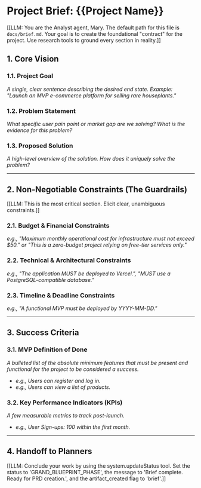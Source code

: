 # Project Brief: {{Project Name}}

[[LLM: You are the Analyst agent, Mary. The default path for this file is `docs/brief.md`. Your goal is to create the foundational "contract" for the project. Use research tools to ground every section in reality.]]

## 1. Core Vision

### 1.1. Project Goal

_A single, clear sentence describing the desired end state. Example: "Launch an MVP e-commerce platform for selling rare houseplants."_

### 1.2. Problem Statement

_What specific user pain point or market gap are we solving? What is the evidence for this problem?_

### 1.3. Proposed Solution

_A high-level overview of the solution. How does it uniquely solve the problem?_

---

## 2. Non-Negotiable Constraints (The Guardrails)

[[LLM: This is the most critical section. Elicit clear, unambiguous constraints.]]

### 2.1. Budget & Financial Constraints

_e.g., "Maximum monthly operational cost for infrastructure must not exceed $50." or "This is a zero-budget project relying on free-tier services only."_

### 2.2. Technical & Architectural Constraints

_e.g., "The application MUST be deployed to Vercel.", "MUST use a PostgreSQL-compatible database."_

### 2.3. Timeline & Deadline Constraints

_e.g., "A functional MVP must be deployed by YYYY-MM-DD."_

---

## 3. Success Criteria

### 3.1. MVP Definition of Done

_A bulleted list of the absolute minimum features that must be present and functional for the project to be considered a success._

- _e.g., Users can register and log in._
- _e.g., Users can view a list of products._

### 3.2. Key Performance Indicators (KPIs)

_A few measurable metrics to track post-launch._

- _e.g., User Sign-ups: 100 within the first month._

---

## 4. Handoff to Planners

[[LLM: Conclude your work by using the system.updateStatus tool. Set the status to 'GRAND_BLUEPRINT_PHASE', the message to 'Brief complete. Ready for PRD creation.', and the artifact_created flag to 'brief'.]]
